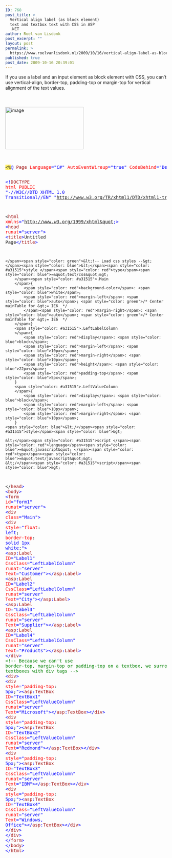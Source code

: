 ```yaml
---
ID: 768
post_title: >
  Vertical align label (as block element)
  text and textbox text with CSS in ASP
  .NET
author: Roel van Lisdonk
post_excerpt: ""
layout: post
permalink: >
  https://www.roelvanlisdonk.nl/2009/10/16/vertical-align-label-as-block-element-text-and-textbox-text-with-css-in-asp-net/
published: true
post_date: 2009-10-16 20:39:01
---
```

<p>If you use a label and an input element as block element with CSS, you can’t use vertical-align, border-top, padding-top or margin-top for vertical alignment of the text values.&#160;&#160; <br />    <br />    <br />    <br /><a href="http://www.roelvanlisdonk.nl/wp-content/uploads/2009/10/image6.png"><img style="border-bottom: 0px; border-left: 0px; display: inline; border-top: 0px; border-right: 0px" title="image" border="0" alt="image" src="http://www.roelvanlisdonk.nl/wp-content/uploads/2009/10/image_thumb6.png" width="244" height="132" /></a>     <br />    <br />    <br /></p>  <pre class="code"><span style="background: #ffee62">&lt;%</span><span style="color: blue">@ </span><span style="color: #a31515">Page </span><span style="color: red">Language</span><span style="color: blue">=&quot;C#&quot; </span><span style="color: red">AutoEventWireup</span><span style="color: blue">=&quot;true&quot; </span><span style="color: red">CodeBehind</span><span style="color: blue">=&quot;Default.aspx.cs&quot; </span><span style="color: red">Inherits</span><span style="color: blue">=&quot;Rvl.HelperTools.Website._Default&quot; </span><span style="background: #ffee62">%&gt;

</span><span style="color: blue">&lt;!</span><span style="color: #a31515">DOCTYPE </span><span style="color: red">html PUBLIC </span><span style="color: blue">&quot;-//W3C//DTD XHTML 1.0 Transitional//EN&quot; &quot;http://www.w3.org/TR/xhtml1/DTD/xhtml1-transitional.dtd&quot;&gt;

&lt;</span><span style="color: #a31515">html </span><span style="color: red">xmlns</span><span style="color: blue">=&quot;http://www.w3.org/1999/xhtml&quot;&gt;
&lt;</span><span style="color: #a31515">head </span><span style="color: red">runat</span><span style="color: blue">=&quot;server&quot;&gt;
    &lt;</span><span style="color: #a31515">title</span><span style="color: blue">&gt;</span>Untitled Page<span style="color: blue">&lt;/</span><span style="color: #a31515">title</span><span style="color: blue">&gt;

    </span><span style="color: green">&lt;!-- Load css styles --&gt;
    </span><span style="color: blue">&lt;</span><span style="color: #a31515">style </span><span style="color: red">type</span><span style="color: blue">=&quot;text/css&quot;&gt;
        </span><span style="color: #a31515">.Main
        </span>{
            <span style="color: red">background-color</span>: <span style="color: blue">white</span>;
            <span style="color: red">margin-left</span>: <span style="color: blue">auto</span>; <span style="color: green">/* Center mainTable for &gt;= IE6  */
            </span><span style="color: red">margin-right</span>: <span style="color: blue">auto</span>; <span style="color: green">/* Center mainTable for &gt;= IE6  */
        </span>}
        <span style="color: #a31515">.LeftLabelColumn
        </span>{
            <span style="color: red">display</span>: <span style="color: blue">block</span>;
            <span style="color: red">margin-left</span>: <span style="color: blue">10px</span>;
            <span style="color: red">margin-right</span>: <span style="color: blue">10px</span>;
            <span style="color: red">height</span>: <span style="color: blue">22px</span>;
            <span style="color: red">padding-top</span>: <span style="color: blue">5px</span>;
        }
        <span style="color: #a31515">.LeftValueColumn
        </span>{
            <span style="color: red">display</span>: <span style="color: blue">block</span>;
            <span style="color: red">margin-left</span>: <span style="color: blue">10px</span>;
            <span style="color: red">margin-right</span>: <span style="color: blue">10px</span>;
        }
    <span style="color: blue">&lt;/</span><span style="color: #a31515">style</span><span style="color: blue">&gt;

    &lt;</span><span style="color: #a31515">script </span><span style="color: red">language</span><span style="color: blue">=&quot;javascript&quot; </span><span style="color: red">type</span><span style="color: blue">=&quot;text/javascript&quot;&gt;
    &lt;/</span><span style="color: #a31515">script</span><span style="color: blue">&gt;

&lt;/</span><span style="color: #a31515">head</span><span style="color: blue">&gt;
&lt;</span><span style="color: #a31515">body</span><span style="color: blue">&gt;
    &lt;</span><span style="color: #a31515">form </span><span style="color: red">id</span><span style="color: blue">=&quot;form1&quot; </span><span style="color: red">runat</span><span style="color: blue">=&quot;server&quot;&gt;
    &lt;</span><span style="color: #a31515">div </span><span style="color: red">class</span><span style="color: blue">=&quot;Main&quot;&gt;
        &lt;</span><span style="color: #a31515">div </span><span style="color: red">style</span><span style="color: blue">=&quot;</span><span style="color: red">float</span>: <span style="color: blue">left</span>; <span style="color: red">border-top</span>: <span style="color: blue">solid 1px white</span>;<span style="color: blue">&quot;&gt;
            &lt;</span><span style="color: #a31515">asp</span><span style="color: blue">:</span><span style="color: #a31515">Label </span><span style="color: red">ID</span><span style="color: blue">=&quot;Label1&quot; </span><span style="color: red">CssClass</span><span style="color: blue">=&quot;LeftLabelColumn&quot; </span><span style="color: red">runat</span><span style="color: blue">=&quot;server&quot; </span><span style="color: red">Text</span><span style="color: blue">=&quot;Customer&quot;&gt;&lt;/</span><span style="color: #a31515">asp</span><span style="color: blue">:</span><span style="color: #a31515">Label</span><span style="color: blue">&gt;
            &lt;</span><span style="color: #a31515">asp</span><span style="color: blue">:</span><span style="color: #a31515">Label </span><span style="color: red">ID</span><span style="color: blue">=&quot;Label2&quot; </span><span style="color: red">CssClass</span><span style="color: blue">=&quot;LeftLabelColumn&quot; </span><span style="color: red">runat</span><span style="color: blue">=&quot;server&quot; </span><span style="color: red">Text</span><span style="color: blue">=&quot;City&quot;&gt;&lt;/</span><span style="color: #a31515">asp</span><span style="color: blue">:</span><span style="color: #a31515">Label</span><span style="color: blue">&gt;
            &lt;</span><span style="color: #a31515">asp</span><span style="color: blue">:</span><span style="color: #a31515">Label </span><span style="color: red">ID</span><span style="color: blue">=&quot;Label3&quot; </span><span style="color: red">CssClass</span><span style="color: blue">=&quot;LeftLabelColumn&quot; </span><span style="color: red">runat</span><span style="color: blue">=&quot;server&quot; </span><span style="color: red">Text</span><span style="color: blue">=&quot;Supplier&quot;&gt;&lt;/</span><span style="color: #a31515">asp</span><span style="color: blue">:</span><span style="color: #a31515">Label</span><span style="color: blue">&gt;
            &lt;</span><span style="color: #a31515">asp</span><span style="color: blue">:</span><span style="color: #a31515">Label </span><span style="color: red">ID</span><span style="color: blue">=&quot;Label4&quot; </span><span style="color: red">CssClass</span><span style="color: blue">=&quot;LeftLabelColumn&quot; </span><span style="color: red">runat</span><span style="color: blue">=&quot;server&quot; </span><span style="color: red">Text</span><span style="color: blue">=&quot;Products&quot;&gt;&lt;/</span><span style="color: #a31515">asp</span><span style="color: blue">:</span><span style="color: #a31515">Label</span><span style="color: blue">&gt;
        &lt;/</span><span style="color: #a31515">div</span><span style="color: blue">&gt;
        </span><span style="color: green">&lt;!-- Because we can't use border-top, margin-top or padding-top on a textbox, we surround the textboxes with div tags --&gt;
        </span><span style="color: blue">&lt;</span><span style="color: #a31515">div</span><span style="color: blue">&gt;
            &lt;</span><span style="color: #a31515">div </span><span style="color: red">style</span><span style="color: blue">=&quot;</span><span style="color: red">padding-top</span>: <span style="color: blue">5px</span>;<span style="color: blue">&quot;&gt;&lt;</span><span style="color: #a31515">asp</span><span style="color: blue">:</span><span style="color: #a31515">TextBox </span><span style="color: red">ID</span><span style="color: blue">=&quot;TextBox1&quot; </span><span style="color: red">CssClass</span><span style="color: blue">=&quot;LeftValueColumn&quot; </span><span style="color: red">runat</span><span style="color: blue">=&quot;server&quot; </span><span style="color: red">Text</span><span style="color: blue">=&quot;Microsoft&quot;&gt;&lt;/</span><span style="color: #a31515">asp</span><span style="color: blue">:</span><span style="color: #a31515">TextBox</span><span style="color: blue">&gt;&lt;/</span><span style="color: #a31515">div</span><span style="color: blue">&gt;
            &lt;</span><span style="color: #a31515">div </span><span style="color: red">style</span><span style="color: blue">=&quot;</span><span style="color: red">padding-top</span>: <span style="color: blue">5px</span>;<span style="color: blue">&quot;&gt;&lt;</span><span style="color: #a31515">asp</span><span style="color: blue">:</span><span style="color: #a31515">TextBox </span><span style="color: red">ID</span><span style="color: blue">=&quot;TextBox2&quot; </span><span style="color: red">CssClass</span><span style="color: blue">=&quot;LeftValueColumn&quot; </span><span style="color: red">runat</span><span style="color: blue">=&quot;server&quot; </span><span style="color: red">Text</span><span style="color: blue">=&quot;Redmond&quot;&gt;&lt;/</span><span style="color: #a31515">asp</span><span style="color: blue">:</span><span style="color: #a31515">TextBox</span><span style="color: blue">&gt;&lt;/</span><span style="color: #a31515">div</span><span style="color: blue">&gt;
            &lt;</span><span style="color: #a31515">div </span><span style="color: red">style</span><span style="color: blue">=&quot;</span><span style="color: red">padding-top</span>: <span style="color: blue">5px</span>;<span style="color: blue">&quot;&gt;&lt;</span><span style="color: #a31515">asp</span><span style="color: blue">:</span><span style="color: #a31515">TextBox </span><span style="color: red">ID</span><span style="color: blue">=&quot;TextBox3&quot; </span><span style="color: red">CssClass</span><span style="color: blue">=&quot;LeftValueColumn&quot; </span><span style="color: red">runat</span><span style="color: blue">=&quot;server&quot; </span><span style="color: red">Text</span><span style="color: blue">=&quot;IBM&quot;&gt;&lt;/</span><span style="color: #a31515">asp</span><span style="color: blue">:</span><span style="color: #a31515">TextBox</span><span style="color: blue">&gt;&lt;/</span><span style="color: #a31515">div</span><span style="color: blue">&gt;
            &lt;</span><span style="color: #a31515">div </span><span style="color: red">style</span><span style="color: blue">=&quot;</span><span style="color: red">padding-top</span>: <span style="color: blue">5px</span>;<span style="color: blue">&quot;&gt;&lt;</span><span style="color: #a31515">asp</span><span style="color: blue">:</span><span style="color: #a31515">TextBox </span><span style="color: red">ID</span><span style="color: blue">=&quot;TextBox4&quot; </span><span style="color: red">CssClass</span><span style="color: blue">=&quot;LeftValueColumn&quot; </span><span style="color: red">runat</span><span style="color: blue">=&quot;server&quot; </span><span style="color: red">Text</span><span style="color: blue">=&quot;Windows, Office&quot;&gt;&lt;/</span><span style="color: #a31515">asp</span><span style="color: blue">:</span><span style="color: #a31515">TextBox</span><span style="color: blue">&gt;&lt;/</span><span style="color: #a31515">div</span><span style="color: blue">&gt;
        &lt;/</span><span style="color: #a31515">div</span><span style="color: blue">&gt;
    &lt;/</span><span style="color: #a31515">div</span><span style="color: blue">&gt;
    &lt;/</span><span style="color: #a31515">form</span><span style="color: blue">&gt;
&lt;/</span><span style="color: #a31515">body</span><span style="color: blue">&gt;
&lt;/</span><span style="color: #a31515">html</span><span style="color: blue">&gt;
</span></pre>
<a href="http://11011.net/software/vspaste"></a>